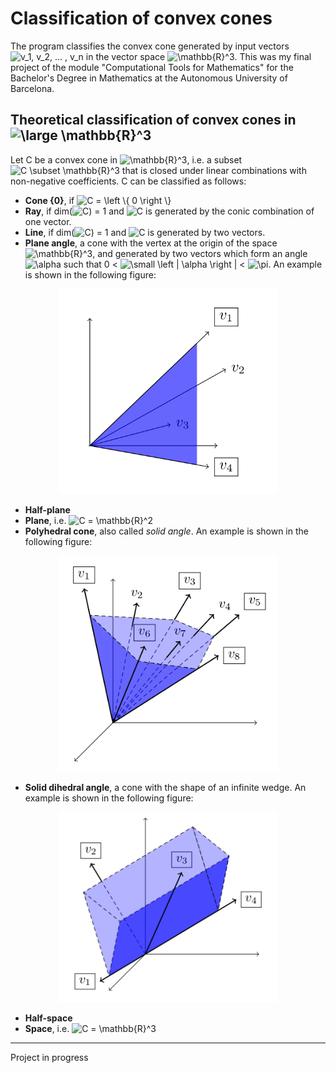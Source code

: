 # Classification of convex cones
The program classifies the convex cone generated by input vectors  <img src="https://latex.codecogs.com/gif.latex?\inline&space;v_1,&space;v_2,&space;...&space;,&space;v_n" title="v_1, v_2, ... , v_n" /> in the vector space  <img src="https://latex.codecogs.com/gif.latex?\inline&space;\mathbb{R}^3" title="\mathbb{R}^3" />. This was my final project of the module "Computational Tools for Mathematics" for the Bachelor's Degree in Mathematics at the Autonomous University of Barcelona.

## Theoretical classification of convex cones in <img src="https://latex.codecogs.com/gif.latex?\dpi{150}&space;\large&space;\mathbb{R}^3" title="\large \mathbb{R}^3" />
Let C be a convex cone in <img src="https://latex.codecogs.com/gif.latex?\inline&space;\mathbb{R}^3" title="\mathbb{R}^3" />, i.e. a subset <img src="https://latex.codecogs.com/gif.latex?C&space;\subset&space;\mathbb{R}^3" title="C \subset \mathbb{R}^3" /> that is closed under linear combinations with non-negative coefficients. C can be classified as follows:

 - **Cone {0}**, if <img src="https://latex.codecogs.com/gif.latex?C&space;=&space;\left&space;\{&space;0&space;\right&space;\}" title="C = \left \{ 0 \right \}" />
 - **Ray**, if  dim(<img src="https://latex.codecogs.com/gif.latex?C" title="C" />) = 1  and <img src="https://latex.codecogs.com/gif.latex?C" title="C" /> is generated by the conic combination of one vector.
 - **Line**, if dim(<img src="https://latex.codecogs.com/gif.latex?C" title="C" />) = 1 and <img src="https://latex.codecogs.com/gif.latex?C" title="C" /> is generated by two vectors.
 - **Plane angle**, a cone with the vertex at the origin of the space <img src="https://latex.codecogs.com/gif.latex?\inline&space;\mathbb{R}^3" title="\mathbb{R}^3" />, and generated by two vectors which form an angle <img src="https://latex.codecogs.com/gif.latex?\alpha" title="\alpha" /> such that 0 < <img src="https://latex.codecogs.com/gif.latex?\small&space;\left&space;|&space;\alpha&space;\right&space;|" title="\small \left | \alpha \right |" /> < <img src="https://latex.codecogs.com/gif.latex?\pi" title="\pi" />. An example is shown in the following figure:
 
<p align="center">
    <img src="./figures/plane_angle.png" width="350" title="Plane angle" alt="Plane angle">
</p>

 - **Half-plane**
 - **Plane**, i.e. <img src="https://latex.codecogs.com/gif.latex?C&space;=&space;\mathbb{R}^2" title="C = \mathbb{R}^2" />
 - **Polyhedral cone**, also called _solid angle_. An example is shown in the following figure:

<p align="center">
    <img src="./figures/polyhedral_cone.png" width="350" title="Polyhedral cone" alt="Polyhedral cone">
</p>

 - **Solid dihedral angle**, a cone with the shape of an infinite wedge. An example is shown in the following figure:

<p align="center">
    <img src="./figures/dihedral_angle.png" width="350" title="Dihedral angle" alt="Dihedral angle">
</p>

 - **Half-space**
 - **Space**, i.e. <img src="https://latex.codecogs.com/gif.latex?C&space;=&space;\mathbb{R}^3" title="C = \mathbb{R}^3" />

 
***
Project in progress
